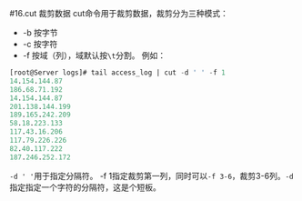 #16.cut 裁剪数据
  cut命令用于裁剪数据，裁剪分为三种模式：
  - -b 按字节
  - -c 按字符
  - -f 按域（列），域默认按`\t`分割。
  例如：

```sql
[root@Server logs]# tail access_log | cut -d ' ' -f 1
14.154.144.87
186.68.71.192
14.154.144.87
201.138.144.199
189.165.242.209
58.18.223.133
117.43.16.206
117.79.226.226
82.40.117.222
187.246.252.172
```
  `-d ' '`用于指定分隔符。 -f 1指定裁剪第一列，同时可以`-f 3-6`，裁剪3-6列。`-d`指定指定一个字符的分隔符，这是个短板。



  
